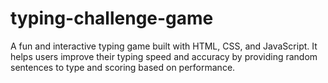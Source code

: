 # typing-challenge-game
A fun and interactive typing game built with HTML, CSS, and JavaScript. It helps users improve their typing speed and accuracy by providing random sentences to type and scoring based on performance.
